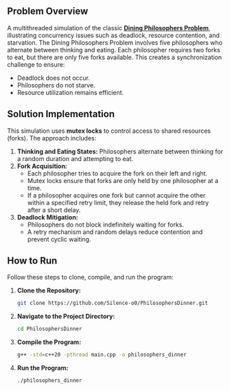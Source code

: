 ## Problem Overview
A multithreaded simulation of the classic **[Dining Philosophers Problem](https://en.wikipedia.org/wiki/Dining_philosophers_problem)**, illustrating concurrency issues such as deadlock, resource contention, and starvation.
The Dining Philosophers Problem involves five philosophers who alternate between thinking and eating. Each philosopher requires two forks to eat, but there are only five forks available. This creates a synchronization challenge to ensure:

- Deadlock does not occur.
- Philosophers do not starve.
- Resource utilization remains efficient.

## Solution Implementation

This simulation uses **mutex locks** to control access to shared resources (forks). The approach includes:

1. **Thinking and Eating States:** Philosophers alternate between thinking for a random duration and attempting to eat.
2. **Fork Acquisition:**
   - Each philosopher tries to acquire the fork on their left and right.
   - Mutex locks ensure that forks are only held by one philosopher at a time.
   - If a philosopher acquires one fork but cannot acquire the other within a specified retry limit, they release the held fork and retry after a short delay.
3. **Deadlock Mitigation:**
   - Philosophers do not block indefinitely waiting for forks.
   - A retry mechanism and random delays reduce contention and prevent cyclic waiting.

## How to Run

Follow these steps to clone, compile, and run the program:
1. **Clone the Repository:**
   ```bash
   git clone https://github.com/Silence-o0/PhilosophersDinner.git
   ```
2. **Navigate to the Project Directory:**
   ```bash
   cd PhilosophersDinner
   ```
3. **Compile the Program:**
   ```bash
   g++ -std=c++20 -pthread main.cpp -o philosophers_dinner
   ```
4. **Run the Program:**
   ```bash
   ./philosophers_dinner
   ```
